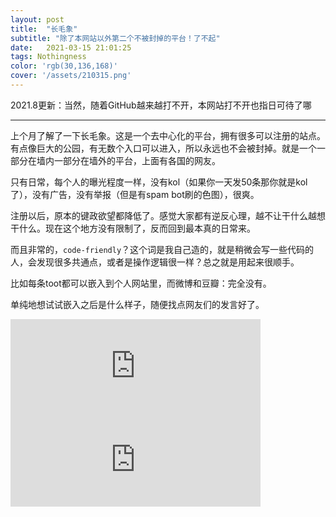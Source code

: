 ```yaml
---
layout: post
title:  "长毛象"
subtitle: "除了本网站以外第二个不被封掉的平台！了不起"
date:   2021-03-15 21:01:25
tags: Nothingness
color: 'rgb(30,136,168)'
cover: '/assets/210315.png'
---
```


2021.8更新：当然，随着GitHub越来越打不开，本网站打不开也指日可待了哪

---

上个月了解了一下长毛象。这是一个去中心化的平台，拥有很多可以注册的站点。有点像巨大的公园，有无数个入口可以进入，所以永远也不会被封掉。就是一个一部分在墙内一部分在墙外的平台，上面有各国的网友。

只有日常，每个人的曝光程度一样，没有kol（如果你一天发50条那你就是kol了），没有广告，没有举报（但是有spam bot刷的色图），很爽。

注册以后，原本的键政欲望都降低了。感觉大家都有逆反心理，越不让干什么越想干什么。现在这个地方没有限制了，反而回到最本真的日常来。

而且非常的，`code-friendly`？这个词是我自己造的，就是稍微会写一些代码的人，会发现很多共通点，或者是操作逻辑很一样？总之就是用起来很顺手。

比如每条toot都可以嵌入到个人网站里，而微博和豆瓣：完全没有。

单纯地想试试嵌入之后是什么样子，随便找点网友们的发言好了。

<iframe src="https://o3o.ca/@kisawa2525/106516016871086905/embed" class="mastodon-embed" style="max-width: 100%; border: 0" width="400" allowfullscreen="allowfullscreen"></iframe>

<iframe src="https://m.cmx.im/@UnaZ/106181853006515228/embed" class="mastodon-embed" style="max-width: 100%; border: 0" width="400" allowfullscreen="allowfullscreen"></iframe>

